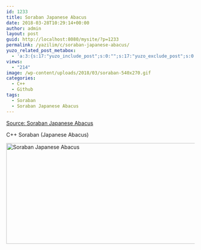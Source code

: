 ```yaml
---
id: 1233
title: Soraban Japanese Abacus
date: 2018-03-28T10:29:14+00:00
author: admin
layout: post
guid: http://localhost:8080/mysite/?p=1233
permalink: /yazilim/c/soraban-japanese-abacus/
yuzo_related_post_metabox:
  - 'a:3:{s:17:"yuzo_include_post";s:0:"";s:17:"yuzo_exclude_post";s:0:"";s:21:"yuzo_disabled_related";N;}'
views:
  - "214"
image: /wp-content/uploads/2018/03/soraban-540x270.gif
categories:
  - C++
  - Github
tags:
  - Soraban
  - Soraban Japanese Abacus
---
```

[Source: Soraban Japanese Abacus](https://github.com/osanir/soraban)

C++ Soraban (Japanese Abacus)

[<img class="size-full wp-image-1235 alignleft" src="http://localhost:8080/mysite/wp-content/uploads/2018/03/soraban.gif" alt="Soraban Japanese Abacus" width="540" height="270" />](http://localhost:8080/mysite/wp-content/uploads/2018/03/soraban.gif)

&nbsp;